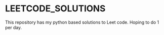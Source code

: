 # LEETCODE_SOLUTIONS
This repository has my python based solutions to Leet code. Hoping to do 1 per day.
